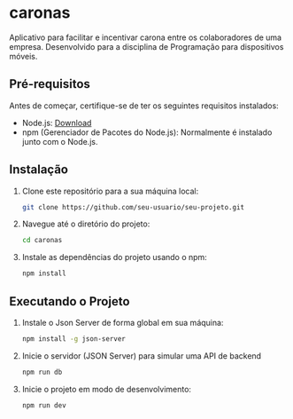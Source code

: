 # caronas

Aplicativo para facilitar e incentivar carona entre os colaboradores de uma empresa. Desenvolvido para a disciplina de Programação para dispositivos móveis.

## Pré-requisitos

Antes de começar, certifique-se de ter os seguintes requisitos instalados:

- Node.js: [Download](https://nodejs.org/)
- npm (Gerenciador de Pacotes do Node.js): Normalmente é instalado junto com o Node.js.

## Instalação

1. Clone este repositório para a sua máquina local:
   ```bash
   git clone https://github.com/seu-usuario/seu-projeto.git
   ```

2. Navegue até o diretório do projeto:
   ```bash
   cd caronas
   ```

3. Instale as dependências do projeto usando o npm:
   ```bash
   npm install
   ```

## Executando o Projeto

1. Instale o Json Server de forma global em sua máquina:
    ```bash
   npm install -g json-server
   ```

2. Inicie o servidor (JSON Server) para simular uma API de backend
    ```bash
   npm run db
   ```

3. Inicie o projeto em modo de desenvolvimento:
    ```bash
   npm run dev
   ```

